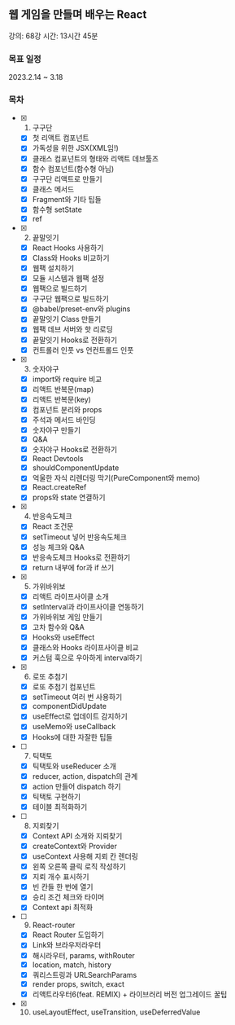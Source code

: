 ## 웹 게임을 만들며 배우는 React

강의: 68강
시간: 13시간 45분

### 목표 일정

2023.2.14 ~ 3.18

### 목차

- [x] 1. 구구단
  - [x] 첫 리액트 컴포넌트
  - [x] 가독성을 위한 JSX(XML임!)
  - [x] 클래스 컴포넌트의 형태와 리액트 데브툴즈
  - [x] 함수 컴포넌트(함수형 아님)
  - [x] 구구단 리액트로 만들기
  - [x] 클래스 메서드
  - [x] Fragment와 기타 팁들
  - [x] 함수형 setState
  - [x] ref
- [x] 2. 끝말잇기
  - [x] React Hooks 사용하기
  - [x] Class와 Hooks 비교하기
  - [x] 웹팩 설치하기
  - [x] 모듈 시스템과 웹팩 설정
  - [x] 웹팩으로 빌드하기
  - [x] 구구단 웹팩으로 빌드하기
  - [x] @babel/preset-env와 plugins
  - [x] 끝말잇기 Class 만들기
  - [x] 웹팩 데브 서버와 핫 리로딩
  - [x] 끝말잇기 Hooks로 전환하기
  - [x] 컨트롤러 인풋 vs 언컨트롤드 인풋
- [x] 3. 숫자야구
  - [x] import와 require 비교
  - [x] 리액트 반복문(map)
  - [x] 리액트 반복문(key)
  - [x] 컴포넌트 분리와 props
  - [x] 주석과 메서드 바인딩
  - [x] 숫자야구 만들기
  - [x] Q&A
  - [x] 숫자야구 Hooks로 전환하기
  - [x] React Devtools
  - [x] shouldComponentUpdate
  - [x] 억울한 자식 리렌더링 막기(PureComponent와 memo)
  - [x] React.createRef
  - [x] props와 state 연결하기
- [x] 4. 반응속도체크
  - [x] React 조건문
  - [x] setTimeout 넣어 반응속도체크
  - [x] 성능 체크와 Q&A
  - [x] 반응속도체크 Hooks로 전환하기
  - [x] return 내부에 for과 if 쓰기
- [x] 5. 가위바위보
  - [x] 리액트 라이프사이클 소개
  - [x] setInterval과 라이프사이클 연동하기
  - [x] 가위바위보 게임 만들기
  - [x] 고차 함수와 Q&A
  - [x] Hooks와 useEffect
  - [x] 클래스와 Hooks 라이프사이클 비교
  - [x] 커스텀 훅으로 우아하게 interval하기
- [x] 6. 로또 추첨기
  - [x] 로또 추첨기 컴포넌트
  - [x] setTimeout 여러 번 사용하기
  - [x] componentDidUpdate
  - [x] useEffect로 업데이트 감지하기
  - [x] useMemo와 useCallback
  - [x] Hooks에 대한 자잘한 팁들
- [ ] 7. 틱택토
  - [x] 틱택토와 useReducer 소개
  - [x] reducer, action, dispatch의 관계
  - [x] action 만들어 dispatch 하기
  - [x] 틱택토 구현하기
  - [x] 테이블 최적화하기
- [ ] 8. 지뢰찾기
  - [x] Context API 소개와 지뢰찾기
  - [x] createContext와 Provider
  - [x] useContext 사용해 지뢰 칸 렌더링
  - [x] 왼쪽 오른쪽 클릭 로직 작성하기
  - [x] 지뢰 개수 표시하기
  - [x] 빈 칸들 한 번에 열기
  - [x] 승리 조건 체크와 타이머
  - [x] Context api 최적화
- [ ] 9. React-router
  - [x] React Router 도입하기
  - [x] Link와 브라우저라우터
  - [x] 해시라우터, params, withRouter
  - [x] location, match, history
  - [x] 쿼리스트링과 URLSearchParams
  - [x] render props, switch, exact
  - [x] 리액트라우터6(feat. REMIX) + 라이브러리 버전 업그레이드 꿀팁
- [x] 10. useLayoutEffect, useTransition, useDeferredValue
